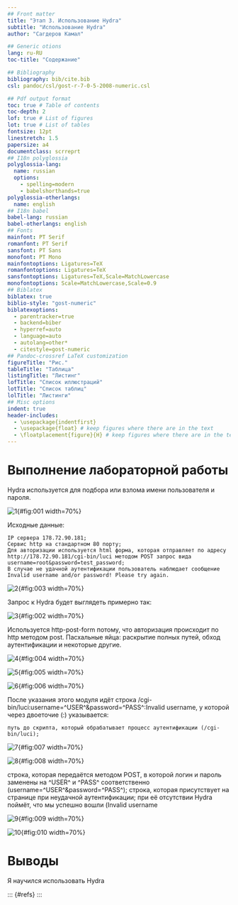 ```yaml
---
## Front matter
title: "Этап 3. Использование Hydra"
subtitle: "Использование Hydra"
author: "Сагдеров Камал"

## Generic otions
lang: ru-RU
toc-title: "Содержание"

## Bibliography
bibliography: bib/cite.bib
csl: pandoc/csl/gost-r-7-0-5-2008-numeric.csl

## Pdf output format
toc: true # Table of contents
toc-depth: 2
lof: true # List of figures
lot: true # List of tables
fontsize: 12pt
linestretch: 1.5
papersize: a4
documentclass: scrreprt
## I18n polyglossia
polyglossia-lang:
  name: russian
  options:
	- spelling=modern
	- babelshorthands=true
polyglossia-otherlangs:
  name: english
## I18n babel
babel-lang: russian
babel-otherlangs: english
## Fonts
mainfont: PT Serif
romanfont: PT Serif
sansfont: PT Sans
monofont: PT Mono
mainfontoptions: Ligatures=TeX
romanfontoptions: Ligatures=TeX
sansfontoptions: Ligatures=TeX,Scale=MatchLowercase
monofontoptions: Scale=MatchLowercase,Scale=0.9
## Biblatex
biblatex: true
biblio-style: "gost-numeric"
biblatexoptions:
  - parentracker=true
  - backend=biber
  - hyperref=auto
  - language=auto
  - autolang=other*
  - citestyle=gost-numeric
## Pandoc-crossref LaTeX customization
figureTitle: "Рис."
tableTitle: "Таблица"
listingTitle: "Листинг"
lofTitle: "Список иллюстраций"
lotTitle: "Список таблиц"
lolTitle: "Листинги"
## Misc options
indent: true
header-includes:
  - \usepackage{indentfirst}
  - \usepackage{float} # keep figures where there are in the text
  - \floatplacement{figure}{H} # keep figures where there are in the text
---
```



# Выполнение лабораторной работы
Hydra используется для подбора или взлома имени пользователя и пароля.

![1](image/1.png){#fig:001 width=70%}

Исходные данные:

    IP сервера 178.72.90.181;
    Сервис http на стандартном 80 порту;
    Для авторизации используется html форма, которая отправляет по адресу http://178.72.90.181/cgi-bin/luci методом POST запрос вида username=root&password=test_password;
    В случае не удачной аутентификации пользователь наблюдает сообщение Invalid username and/or password! Please try again.


![2](image/3.png){#fig:003 width=70%}

Запрос к Hydra будет выглядеть примерно так:

![3](image/2.png){#fig:002 width=70%}

Используется http-post-form потому, что авторизация происходит по http методом post.
Пасхальные яйца: раскрытие полных путей, обход аутентификации и некоторые другие.

![4](image/4.png){#fig:004 width=70%}

![5](image/5.png){#fig:005 width=70%}

![6](image/6.png){#fig:006 width=70%}

После указания этого модуля идёт строка /cgi-bin/luci:username=^USER^&password=^PASS^:Invalid username, у которой через двоеточие (:) указывается:

    путь до скрипта, который обрабатывает процесс аутентификации (/cgi-bin/luci);

![7](image/7.png){#fig:007 width=70%}

![8](image/8.png){#fig:008 width=70%}

строка, которая передаётся методом POST, в которой логин и пароль заменены на ^USER^ и ^PASS^ соответственно (username=^USER^&password=^PASS^);
строка, которая присутствует на странице при неудачной аутентификации; при её отсутствии Hydra поймёт, что мы успешно вошли (Invalid username

![9](image/9.png){#fig:009 width=70%}

![10](image/10.png){#fig:010 width=70%}

# Выводы

Я научился использовать Hydra

::: {#refs}
:::

